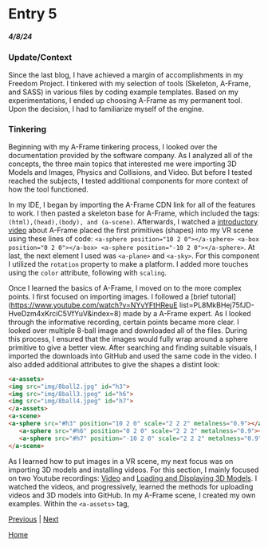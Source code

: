 # Entry 5
##### 4/8/24

### Update/Context
Since the last blog, I have achieved a margin of accomplishments in my Freedom Project. I tinkered with my selection of tools (Skeleton, A-Frame, and SASS) in various files by coding example templates. Based on my experimentations, I ended up choosing A-Frame as my permanent tool. Upon the decision, I had to familiarize myself of the engine.

### Tinkering
Beginning with my A-Frame tinkering process, I looked over the documentation provided by the software company. As I analyzed all of the concepts, the three main topics that interested me were importing 3D Models and Images, Physics and Collisions, and Video. But before I tested reached the subjects, I tested additional components for more context of how the tool functioned.

In my IDE, I began by importing the A-Frame CDN link for all of the features to work. I then pasted a skeleton base for A-Frame, which included the tags: `(html),(head),(body), and (a-scene)`. Afterwards, I watched a [introductory video](https://www.youtube.com/watch?v=j-dlO71Gsqk&list=PL8MkBHej75fJD-HveDzm4xKrciC5VfYuV&index=3) about A-Frame placed the first primitives (shapes) into my VR scene using these lines of code: `<a-sphere position="10 2 0"></a-sphere> <a-box position="0 2 0"></a-box> <a-sphere
 position="-10 2 0"></a-sphere>`. At last, the next element I used was `<a-plane>` and `<a-sky>`. For this component I utilized the `rotation` property to make a platform. I added more touches using the `color` attribute, following with `scaling`.

 Once I learned the basics of A-Frame, I moved on to the more complex points. I first focused on importing images. I followed a [brief tutorial](https://www.youtube.com/watch?v=NYvYFtHReuE list=PL8MkBHej75fJD-HveDzm4xKrciC5VfYuV&index=8) made by a A-Frame expert. As I looked through the informative recording, certain points became more clear. I looked over multiple 8-ball image and downloaded all of the files. During this process, I ensured that the images would fully wrap around a sphere primitive to give a better view. After searching and finding suitable visuals, I imported the downloads into GitHub and used the same code in the video. I also added additional attributes to give the shapes a distint look:

 ``` HTML
<a-assets>
<img src="img/8ball2.jpg" id="h3">
<img src="img/8ball3.jpeg" id="h6">
<img src="img/8ball4.jpeg" id="h7">
</a-assets>
<a-scene>
<a-sphere src="#h3" position="10 2 0" scale="2 2 2" metalness="0.9"></a-sphere>
    <a-sphere src="#h6" position="0 2 0" scale="2 2 2" metalness="0.9"></a-sphere>
    <a-sphere src="#h7" position="-10 2 0" scale="2 2 2" metalness="0.9"></a-sphere>
</a-scene>
 ```
As I learned how to put images in a VR scene, my next focus was on importing 3D models and installing videos. For this section, I mainly focused on two Youtube recordings: [Video](https://www.youtube.com/watch?v=5KjyTU07EHo&list=PL8MkBHej75fJD-HveDzm4xKrciC5VfYuV&index=25&t=190s) and [Loading and Displaying 3D Models](https://www.youtube.com/watch?v=cS8uGfd_oG8&list=PL8MkBHej75fJD-HveDzm4xKrciC5VfYuV&index=13). I watched the videos, and progressively, learned the methods for uploading videos and 3D models into GitHub. In my A-Frame scene, I created my own examples. Within the `<a-assets>` tag,






[Previous](entry04.md) | [Next](entry06.md)

[Home](../README.md)

